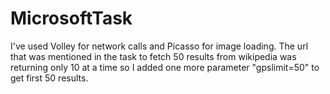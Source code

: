 # MicrosoftTask

I've used Volley for network calls and Picasso for image loading. The url that was mentioned in the task to fetch 50 results
from wikipedia was returning only 10 at a time so I added one more parameter "gpslimit=50" to get first 50 results.
